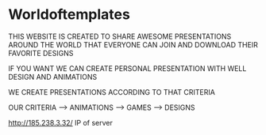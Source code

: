 # Worldoftemplates
THIS WEBSITE IS CREATED TO SHARE AWESOME PRESENTATIONS AROUND THE WORLD THAT EVERYONE CAN JOIN AND DOWNLOAD THEIR FAVORITE DESIGNS

IF YOU WANT WE CAN CREATE PERSONAL PRESENTATION WITH WELL DESIGN AND ANIMATIONS

WE CREATE PRESENTATIONS ACCORDING TO THAT CRITERIA

OUR CRITERIA
--> ANIMATIONS
--> GAMES
--> DESIGNS


http://185.238.3.32/ IP of server
